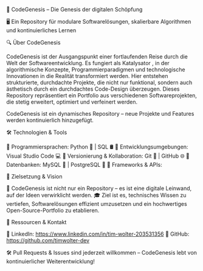 📜 CodeGenesis – Die Genesis der digitalen Schöpfung

🖥️ Ein Repository für modulare Softwarelösungen, skalierbare Algorithmen und kontinuierliches Lernen

🔍 Über CodeGenesis

CodeGenesis ist der Ausgangspunkt einer fortlaufenden Reise durch die Welt der Softwareentwicklung. Es fungiert als Katalysator , in der algorithmische Konzepte, Programmierparadigmen und technologische Innovationen in die Realität transformiert werden.
Hier entstehen strukturierte, durchdachte Projekte, die nicht nur funktional, sondern auch ästhetisch durch ein durchdachtes Code-Design überzeugen.
Dieses Repository repräsentiert ein Portfolio aus verschiedenen Softwareprojekten, die stetig erweitert, optimiert und verfeinert werden.

CodeGenesis ist ein dynamisches Repository – neue Projekte und Features werden kontinuierlich hinzugefügt.

🛠 Technologien & Tools

📌 Programmiersprachen: Python 🐍 | SQL 🛢️ 
📌 Entwicklungsumgebungen: Visual Studio Code 💻 
📌 Versionierung & Kollaboration: Git 🔄  | GitHub 🌐
📌 Datenbanken: MySQL 🐬 | PostgreSQL 🐘 
📌 Frameworks & APIs:

🎯 Zielsetzung & Vision

🧠 CodeGenesis ist nicht nur ein Repository – es ist eine digitale Leinwand, auf der Ideen verwirklicht werden.
🎓 Ziel ist es, technisches Wissen zu vertiefen, Softwarelösungen effizient umzusetzen und ein hochwertiges Open-Source-Portfolio zu etablieren.

🔗 Ressourcen & Kontakt

💼 LinkedIn: https://www.linkedin.com/in/tim-wolter-203531356
📂 GitHub: https://github.com/timwolter-dev

🛠 Pull Requests & Issues sind jederzeit willkommen – CodeGenesis lebt von kontinuierlicher Weiterentwicklung!
